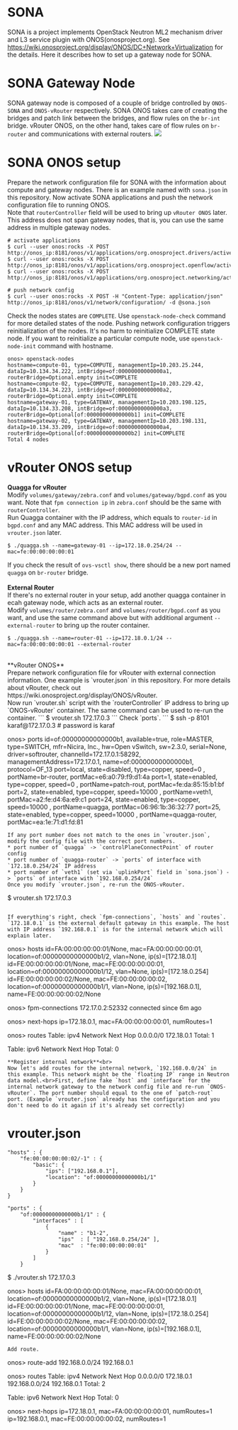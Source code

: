 # SONA
SONA is a project implements OpenStack Neutron ML2 mechanism driver and L3 service plugin with ONOS(onosproject.org). See https://wiki.onosproject.org/display/ONOS/DC+Network+Virtualization for the details.
Here it describes how to set up a gateway node for SONA. 

# SONA Gateway Node
SONA gateway node is composed of a couple of bridge controlled by `ONOS-SONA` and `ONOS-vRouter` respectively. SONA ONOS takes care of creating the bridges and patch link between the bridges, and flow rules on the `br-int` bridge. vRouter ONOS, on the other hand, takes care of flow rules on `br-router` and communications with external routers.
![](https://66.media.tumblr.com/f41999bd5184bbdb437071981e0d6379/tumblr_oa7tlwI2nz1s0jpjfo1_1280.png)

# SONA ONOS setup
Prepare the network configuration file for SONA with the information about compute and gateway nodes. There is an example named with `sona.json` in this repository. Now activate SONA applications and push the network configuration file to running ONOS.<br>Note that `routerController` field will be used to bring up `vRouter ONOS` later. This address does not span gateway nodes, that is, you can use the same address in multiple gateway nodes.
```
# activate applications
$ curl --user onos:rocks -X POST http://onos_ip:8181/onos/v1/applications/org.onosproject.drivers/active
$ curl --user onos:rocks -X POST http://onos_ip:8181/onos/v1/applications/org.onosproject.openflow/active
$ curl --user onos:rocks -X POST http://onos_ip:8181/onos/v1/applications/org.onosproject.networking/active

# push network config
$ curl --user onos:rocks -X POST -H "Content-Type: application/json" http://onos_ip:8181/onos/v1/network/configuration/ -d @sona.json
```
Check the nodes states are `COMPLETE`. Use `openstack-node-check` command for more detailed states of the node. Pushing network configuration triggers reinitialization of the nodes. It's no harm to reinitialize COMPLETE state node. If you want to reinitialize a particular compute node, use `openstack-node-init` command with hostname.
```
onos> openstack-nodes
hostname=compute-01, type=COMPUTE, managementIp=10.203.25.244, dataIp=10.134.34.222, intBridge=of:00000000000000a1, routerBridge=Optional.empty init=COMPLETE
hostname=compute-02, type=COMPUTE, managementIp=10.203.229.42, dataIp=10.134.34.223, intBridge=of:00000000000000a2, routerBridge=Optional.empty init=COMPLETE
hostname=gateway-01, type=GATEWAY, managementIp=10.203.198.125, dataIp=10.134.33.208, intBridge=of:00000000000000a3, routerBridge=Optional[of:00000000000000b1] init=COMPLETE
hostname=gateway-02, type=GATEWAY, managementIp=10.203.198.131, dataIp=10.134.33.209, intBridge=of:00000000000000a4, routerBridge=Optional[of:00000000000000b2] init=COMPLETE
Total 4 nodes
```

# vRouter ONOS setup
**Quagga for vRouter**<br>Modify `volumes/gateway/zebra.conf` and `volumes/gateway/bgpd.conf` as you want. Note that `fpm connection ip` in `zebra.conf` should be the same with `routerController`.<br>Run Quagga container with the IP address, which equals to `router-id` in `bgpd.conf` and any MAC address. This MAC address will be used in `vrouter.json` later.
```
$ ./quagga.sh --name=gateway-01 --ip=172.18.0.254/24 --mac=fe:00:00:00:00:01
```
If you check the result of `ovs-vsctl show`, there should be a new port named `quagga` on `br-router` bridge.
<br><br>
**External Router**<br>
If there's no external router in your setup, add another quagga container in ecah gateway node, which acts as an external router.<br>Modify `volumes/router/zebra.conf` and `volumes/router/bgpd.conf` as you want, and use the same command above but with additional argument `--external-router` to bring up the router container.
```
$ ./quagga.sh --name=router-01 --ip=172.18.0.1/24 --mac=fa:00:00:00:00:01 --external-router
```
<br>
**vRouter ONOS**<br>
Prepare network configuration file for vRouter with external connection information. One example is `vrouter.json` in this repository. For more details about vRouter, check out https://wiki.onosproject.org/display/ONOS/vRouter.<br>Now run `vrouter.sh` script with the `routerController` IP address to bring up `ONOS-vRouter` container. The same command can be used to re-run the container.
```
$ vrouter.sh 172.17.0.3
```
Check `ports`.
```
$ ssh -p 8101 karaf@172.17.0.3
# password is karaf

onos> ports
id=of:00000000000000b1, available=true, role=MASTER, type=SWITCH, mfr=Nicira, Inc., hw=Open vSwitch, sw=2.3.0, serial=None, driver=softrouter, channelId=172.17.0.1:58292, managementAddress=172.17.0.1, name=of:00000000000000b1, protocol=OF_13
  port=local, state=disabled, type=copper, speed=0 , portName=br-router, portMac=e6:a0:79:f9:d1:4a
  port=1, state=enabled, type=copper, speed=0 , portName=patch-rout, portMac=fe:da:85:15:b1:bf
  port=2, state=enabled, type=copper, speed=10000 , portName=veth1, portMac=a2:fe:d4:6a:e9:c1
  port=24, state=enabled, type=copper, speed=10000 , portName=quagga, portMac=06:96:1b:36:32:77
  port=25, state=enabled, type=copper, speed=10000 , portName=quagga-router, portMac=ea:1e:71:d1:fd:81
```
If any port number does not match to the ones in `vrouter.json`, modify the config file with the correct port numbers.
* port number of `quagga` -> `controlPlaneConnectPoint` of router config
* port number of `quagga-router` -> `ports` of interface with `172.18.0.254/24` IP address
* port number of `veth1` (set via `uplinkPort` field in `sona.json`) -> `ports` of interface with `192.168.0.254/24`
Once you modify `vrouter.json`, re-run the ONOS-vRouter.
```
$ vrouter.sh 172.17.0.3
```

If everything's right, check `fpm-connections`, `hosts` and `routes`. `172.18.0.1` is the external default gateway in this example. The host with IP address `192.168.0.1` is for the internal network which will explain later.
```
onos> hosts
id=FA:00:00:00:00:01/None, mac=FA:00:00:00:00:01, location=of:00000000000000b1/2, vlan=None, ip(s)=[172.18.0.1]
id=FE:00:00:00:00:01/None, mac=FE:00:00:00:00:01, location=of:00000000000000b1/12, vlan=None, ip(s)=[172.18.0.254]
id=FE:00:00:00:00:02/None, mac=FE:00:00:00:00:02, location=of:00000000000000b1/1, vlan=None, ip(s)=[192.168.0.1], name=FE:00:00:00:00:02/None

onos> fpm-connections
172.17.0.2:52332 connected since 6m ago

onos> next-hops
ip=172.18.0.1, mac=FA:00:00:00:00:01, numRoutes=1

onos> routes
Table: ipv4
   Network            Next Hop
   0.0.0.0/0          172.18.0.1
   Total: 1

Table: ipv6
   Network            Next Hop
   Total: 0
```
**Register internal network**<br>
Now let's add routes for the internal network, `192.168.0.0/24` in this example. This network might be the `floating IP` range in Neutron data model.<br>First, define fake `host` and `interface` for the internal network gateway to the network config file and re-run `ONOS-vRouter`. The port number should equal to the one of `patch-rout` port. (Example `vrouter.json` already has the configuration and you don't need to do it again if it's already set correctly)
```
# vrouter.json
    "hosts" : {
        "fe:00:00:00:00:02/-1" : {
            "basic": {
                "ips": ["192.168.0.1"],
                "location": "of:00000000000000b1/1"
            }
        }
    }
    
    "ports" : {
        "of:00000000000000b1/1" : {
            "interfaces" : [
                {
                    "name" : "b1-2",
                    "ips"  : [ "192.168.0.254/24" ],
                    "mac"  : "fe:00:00:00:00:01"
                }
            ]
        }

$ ./vrouter.sh 172.17.0.3

onos> hosts
id=FA:00:00:00:00:01/None, mac=FA:00:00:00:00:01, location=of:00000000000000b1/2, vlan=None, ip(s)=[172.18.0.1]
id=FE:00:00:00:00:01/None, mac=FE:00:00:00:00:01, location=of:00000000000000b1/12, vlan=None, ip(s)=[172.18.0.254]
id=FE:00:00:00:00:02/None, mac=FE:00:00:00:00:02, location=of:00000000000000b1/1, vlan=None, ip(s)=[192.168.0.1], name=FE:00:00:00:00:02/None
```
Add route.
```
onos> route-add 192.168.0.0/24 192.168.0.1

onos> routes
Table: ipv4
   Network            Next Hop
   0.0.0.0/0          172.18.0.1
   192.168.0.0/24     192.168.0.1
   Total: 2

Table: ipv6
   Network            Next Hop
   Total: 0
   
onos> next-hops
ip=172.18.0.1, mac=FA:00:00:00:00:01, numRoutes=1
ip=192.168.0.1, mac=FE:00:00:00:00:02, numRoutes=1
```
